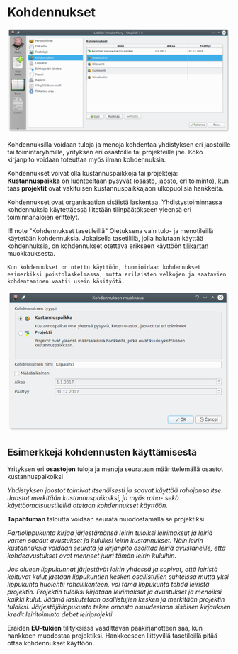 # Kohdennukset

![](kohdennukset.png)

Kohdennuksilla voidaan tuloja ja menoja kohdentaa yhdistyksen eri jaostoille tai toimintaryhmille, yrityksen eri osastoille tai projekteille jne. Koko kirjanpito voidaan toteuttaa myös ilman kohdennuksia.

Kohdennukset voivat olla kustannuspaikkoja tai projekteja: **Kustannuspaikka** on luonteeltaan pysyvät (osasto, jaosto, eri toiminto), kun taas **projektit** ovat vakituisen kustannuspaikkajaon ulkopuolisia hankkeita.

Kohdennukset ovat organisaation sisäistä laskentaa. Yhdistystoiminnassa kohdennuksia käytettäessä liitetään tilinpäätökseen yleensä eri toiminnanalojen erittelyt.

!!! note "Kohdennukset tasetileillä"
    Oletuksena vain tulo- ja menotileillä käytetään kohdennuksia. Jokaisella tasetilillä, jolla halutaan käyttää kohdennuksia, on kohdennukset otettava erikseen käyttöön [tilikartan](../tilikartta) muokkauksesta.

    Kun kohdennukset on otettu käyttöön, huomioidaan kohdennukset esimerkiksi poistolaskelmassa, mutta erilaisten velkojen ja saatavien kohdentaminen vaatii usein käsityötä.

![](muokkaa.png)

## Esimerkkejä kohdennusten käyttämisestä

Yrityksen eri **osastojen** tuloja ja menoja seurataan määrittelemällä osastot kustannuspaikoiksi

*Yhdistyksen jaostot toimivat itsenäisesti ja saavat käyttää rahojansa itse. Jaostot merkitään kustannuspaikoiksi, ja myös raha- sekä käyttöomaisuustileillä otetaan kohdennukset käyttöön.*

**Tapahtuman** taloutta voidaan seurata muodostamalla se projektiksi.

*Partiolippukunta kirjaa järjestämänsä leirin tuloiksi leirimaksut ja leiriä varten saadut avustukset ja kuluiksi leirin kustannukset. Näin leirin kustannuksia voidaan seurata ja kirjanpito osoittaa leiriä avustaneille, että kohdeavustukset ovat menneet juuri tämän leirin kuluihin.*

*Jos alueen lippukunnat järjestävät leirin yhdessä ja sopivat, että leiristä koituvat kulut jaetaan lippukuntien kesken osallistujien suhteissa mutta yksi lippukunta huolehtii rahaliikenteen, voi tämä lippukunta tehdä leiristä projektin. Projektin tuloiksi kirjataan leirimaksut ja avustukset ja menoiksi kaikki kulut. Jäämä laskutetaan osallistujien kesken ja merkitään projektin tuloiksi. Järjestäjälippukunta tekee omasta osuudestaan sisäisen kirjauksen kredit leiritoiminta debet leiriprojekti.*

Eräiden **EU-tukien** tilityksissä vaadittavan pääkirjanotteen saa, kun hankkeen muodostaa projektiksi. Hankkeeseen liittyvillä tasetileillä pitää ottaa kohdennukset käyttöön.
